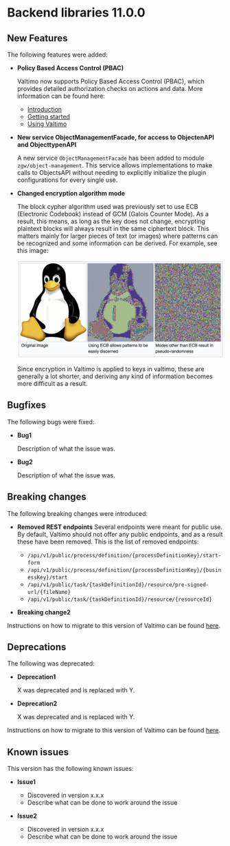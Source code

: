 # Backend libraries 11.0.0

## New Features

The following features were added:

* **Policy Based Access Control (PBAC)**

  Valtimo now supports Policy Based Access Control (PBAC), which provides detailed authorization checks on actions and data.
  More information can be found here:
  * [Introduction](/introduction/modules/modules.md#authorization)
  * [Getting started](/getting-started/modules/core/authorization.md)
  * [Using Valtimo](/using-valtimo/access-control/access-control.md)


* **New service ObjectManagementFacade, for access to ObjectenAPI and ObjecttypenAPI**

  A new service `ObjectManagementFacade` has been added to module `zgw/object-management`. 
  This service allows implementations to make calls to ObjectsAPI without needing to explicitly initialize the plugin
  configurations for every single use.

* **Changed encryption algorithm mode**

  The block cypher algorithm used was previously set to use ECB (Electronic Codebook) instead of GCM (Galois Counter Mode). As a result, this means, as long as the key
  does not change, encrypting plaintext blocks will always result in the same ciphertext block. This matters mainly for
  larger pieces of text (or images) where patterns can be recognized and some information can be derived. For example,
  see this image:

  ![encryption modes](img/encryption-modes.png)

  Since encryption in Valtimo is applied to keys in valtimo, these are generally a lot shorter, and deriving any kind of
  information becomes more difficult as a result.

## Bugfixes

The following bugs were fixed:

* **Bug1**

  Description of what the issue was.

* **Bug2**

  Description of what the issue was.

## Breaking changes

The following breaking changes were introduced:

* **Removed REST endpoints**
  Several endpoints were meant for public use. By default, Valtimo should not offer any public endpoints,
  and as a result these have been removed. This is the list of removed endpoints:
  * `/api/v1/public/process/definition/{processDefinitionKey}/start-form`
  * `/api/v1/public/process/definition/{processDefinitionKey}/{businessKey}/start`
  * `/api/v1/public/task/{taskDefinitionId}/resource/pre-signed-url/{fileName}`
  * `/api/v1/public/task/{taskDefinitionId}/resource/{resourceId}`

* **Breaking change2**

Instructions on how to migrate to this version of Valtimo can be found [here](migration.md).

## Deprecations

The following was deprecated:

* **Deprecation1**

  X was deprecated and is replaced with Y.

* **Deprecation2**

  X was deprecated and is replaced with Y.

Instructions on how to migrate to this version of Valtimo can be found [here](migration.md).

## Known issues

This version has the following known issues:

* **Issue1**
  * Discovered in version x.x.x
  * Describe what can be done to work around the issue

* **Issue2**
  * Discovered in version x.x.x
  * Describe what can be done to work around the issue
